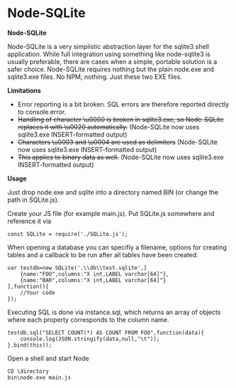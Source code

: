 # Node-SQLite

__Node-SQLite__

Node-SQLite is a very simplistic abstraction layer for the sqlite3 shell application. While full integration using something like
node-sqlite3 is usually preferable, there are cases when a simple, portable solution is a safer choice. Node-SQLite requires nothing
but the plain node.exe and sqlite3.exe files. No NPM, nothing. Just these two EXE files.

__Limitations__

- Error reporting is a bit broken. SQL errors are therefore reported directly to console.error.
- ~~Handling of character \u0000 is broken in sqlite3.exe, so Node-SQLite replaces it with \u0020 automatically.~~ (Node-SQLite now uses sqlite3.exe INSERT-formatted output)
- ~~Characters \u0003 and \u0004 are used as delimiters~~ (Node-SQLite now uses sqlite3.exe INSERT-formatted output)
- ~~This applies to binary data as well.~~ (Node-SQLite now uses sqlite3.exe INSERT-formatted output)

__Usage__

Just drop node.exe and sqlite into a directory named BIN (or change the path in SQLite.js).

Create your JS file (for example main.js). Put SQLite.js somewhere and reference it via

    const SQLite = require('./SQLite.js');

When opening a database you can specifiy a filename, options for creating tables and a callback to be run after all tables have been created.

    var testdb=new SQLite('.\\db\\test.sqlite',[
        {name:"FOO",columns:"X int,LABEL varchar[64]"},
        {name:"BAR",columns:"X int,LABEL varchar[64]"}
    ],function(){
        //Your code
    });
    
Executing SQL is done via instance.sql, which returns an array of objects where each property corresponds to the column name.

    testdb.sql("SELECT COUNT(*) AS COUNT FROM FOO",function(data){
        console.log(JSON.stringify(data,null,"\t"));
    }.bind(this));

Open a shell and start Node

    CD \directory
    bin\node.exe main.js

